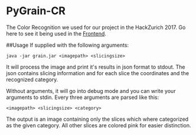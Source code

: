 # PyGrain-CR
The Color Recognition we used for our project in the HackZurich 2017.
Go here to see it being used in the [Frontend](https://github.com/nycooookie/hackathon_webinterface).

##Usage
If supplied with the following arguments:

`java -jar grain.jar <imagepath> <slicingsize>`

It will process the image and print it's results in json format to stdout. The json contains slicing information and for each slice the coordinates and the recognized category.

Without arguments, it will go into debug mode and you can write your arguments to stdin. Every three arguments are parsed like this:

`<imagepath> <slicingsize> <category>`

The output is an image containing only the slices which where categorized as the given category. All other slices are colored pink for easier distinction.